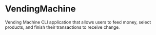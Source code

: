 # VendingMachine
Vending Machine CLI application that allows users to feed money, select products, and finish their transactions to receive change.
